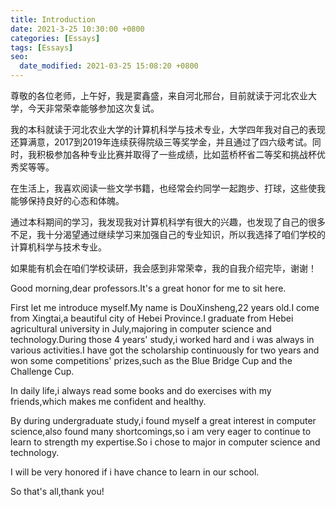 ```yaml
---
title: Introduction
date: 2021-3-25 10:30:00 +0800
categories: [Essays]
tags: [Essays]
seo:
  date_modified: 2021-03-25 15:08:20 +0800
---
```

  尊敬的各位老师，上午好，我是窦鑫盛，来自河北邢台，目前就读于河北农业大学，今天非常荣幸能够参加这次复试。

  我的本科就读于河北农业大学的计算机科学与技术专业，大学四年我对自己的表现还算满意，2017到2019年连续获得院级三等奖学金，并且通过了四六级考试。同时，我积极参加各种专业比赛并取得了一些成绩，比如蓝桥杯省二等奖和挑战杯优秀奖等等。

  在生活上，我喜欢阅读一些文学书籍，也经常会约同学一起跑步、打球，这些使我能够保持良好的心态和体魄。

  通过本科期间的学习，我发现我对计算机科学有很大的兴趣，也发现了自己的很多不足，我十分渴望通过继续学习来加强自己的专业知识，所以我选择了咱们学校的计算机科学与技术专业。

  如果能有机会在咱们学校读研，我会感到非常荣幸，我的自我介绍完毕，谢谢！


  Good morning,dear professors.It's a great honor for me to sit here.

  First let me introduce myself.My name is DouXinsheng,22 years old.I come from Xingtai,a beautiful city of Hebei Province.I graduate from Hebei agricultural university in July,majoring in computer science and technology.During those 4 years' study,i worked hard and i was always in various activities.I have got the scholarship continuously for two years and won some competitions' prizes,such as the Blue Bridge Cup and the Challenge Cup.

  In daily life,i always read some books and do exercises with my friends,which makes me confident and healthy.

  By during undergraduate study,i found myself a great interest in computer science,also found many shortcomings,so i am very eager to continue to learn to strength my expertise.So i chose to major in computer science and technology.

  I will be very honored if i have chance to learn in our school.

  So that's all,thank you!
